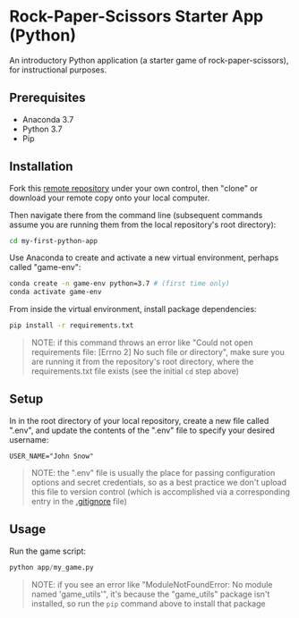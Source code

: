 # Rock-Paper-Scissors Starter App (Python)

An introductory Python application (a starter game of rock-paper-scissors), for instructional purposes.

## Prerequisites

  + Anaconda 3.7
  + Python 3.7
  + Pip

## Installation

Fork this [remote repository](https://github.com/prof-rossetti/my-first-python-app) under your own control, then "clone" or download your remote copy onto your local computer.

Then navigate there from the command line (subsequent commands assume you are running them from the local repository's root directory):

```sh
cd my-first-python-app
```






Use Anaconda to create and activate a new virtual environment, perhaps called "game-env":

```sh
conda create -n game-env python=3.7 # (first time only)
conda activate game-env
```

From inside the virtual environment, install package dependencies:

```sh
pip install -r requirements.txt
```

> NOTE: if this command throws an error like "Could not open requirements file: [Errno 2] No such file or directory", make sure you are running it from the repository's root directory, where the requirements.txt file exists (see the initial `cd` step above)

## Setup

In in the root directory of your local repository, create a new file called ".env", and update the contents of the ".env" file to specify your desired username:

    USER_NAME="John Snow"

> NOTE: the ".env" file is usually the place for passing configuration options and secret credentials, so as a best practice we don't upload this file to version control (which is accomplished via a corresponding entry in the [.gitignore](/.gitignore) file)

## Usage

Run the game script:

```py
python app/my_game.py
```

> NOTE: if you see an error like "ModuleNotFoundError: No module named 'game_utils'", it's because the "game_utils" package isn't installed, so run the `pip` command above to install that package

